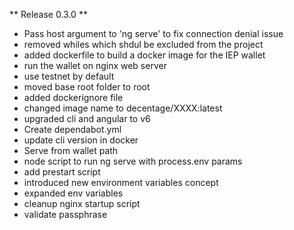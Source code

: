** Release 0.3.0 **
- Pass host argument to 'ng serve' to fix connection denial issue
- removed whiles which shdul be excluded from the project
- added dockerfile to build a docker image for the IEP wallet
- run the wallet on nginx web server
- use testnet by default
- moved base root folder to root
- added dockerignore file
- changed image name to decentage/XXXX:latest
- upgraded cli and angular to v6
- Create dependabot.yml
- update cli version in docker
- Serve from wallet path
- node script to run ng serve with process.env params
- add prestart script
- introduced new environment variables concept
- expanded env variables
- cleanup nginx startup script
- validate passphrase